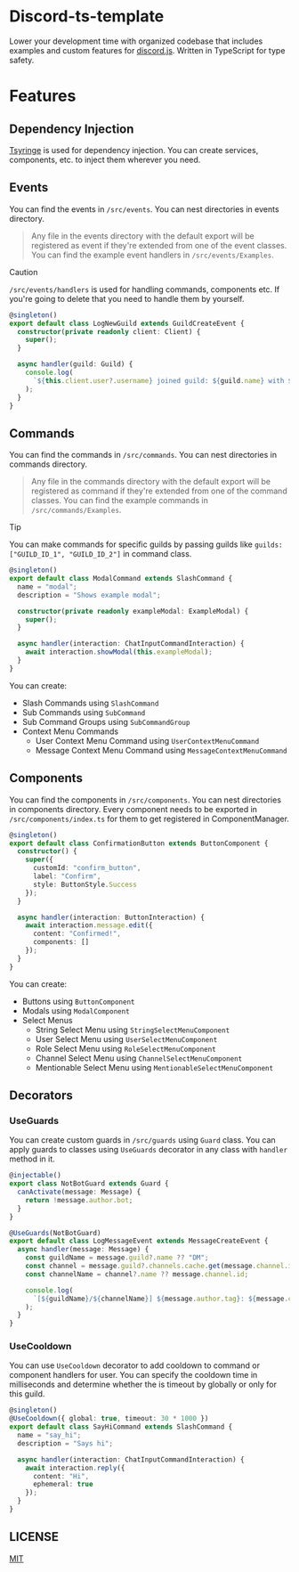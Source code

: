 # Discord-ts-template

Lower your development time with organized codebase that includes examples and custom features for [discord.js](https://github.com/discordjs/discord.js). Written in TypeScript for type safety.

# Features

## Dependency Injection

[Tsyringe](https://github.com/microsoft/tsyringe) is used for dependency injection. You can create services, components, etc. to inject them wherever you need.

## Events

You can find the events in `/src/events`.
You can nest directories in events directory.

> Any file in the events directory with the default export will be registered as event if they're extended from one of the event classes.
> You can find the example event handlers in `/src/events/Examples`.

> [!CAUTION]
> `/src/events/handlers` is used for handling commands, components etc. If you're going to delete that you need to handle them by yourself.

```ts
@singleton()
export default class LogNewGuild extends GuildCreateEvent {
  constructor(private readonly client: Client) {
    super();
  }

  async handler(guild: Guild) {
    console.log(
      `${this.client.user?.username} joined guild: ${guild.name} with ${guild.memberCount} members.`
    );
  }
}
```

## Commands

You can find the commands in `/src/commands`.
You can nest directories in commands directory.

> Any file in the commands directory with the default export will be registered as command if they're extended from one of the command classes.
> You can find the example commands in `/src/commands/Examples`.

> [!TIP]
> You can make commands for specific guilds by passing guilds like `guilds: ["GUILD_ID_1", "GUILD_ID_2"]` in command class.

```ts
@singleton()
export default class ModalCommand extends SlashCommand {
  name = "modal";
  description = "Shows example modal";

  constructor(private readonly exampleModal: ExampleModal) {
    super();
  }

  async handler(interaction: ChatInputCommandInteraction) {
    await interaction.showModal(this.exampleModal);
  }
}
```

You can create:

- Slash Commands using `SlashCommand`
- Sub Commands using `SubCommand`
- Sub Command Groups using `SubCommandGroup`
- Context Menu Commands
  - User Context Menu Command using `UserContextMenuCommand`
  - Message Context Menu Command using `MessageContextMenuCommand`

## Components

You can find the components in `/src/components`.
You can nest directories in components directory.
Every component needs to be exported in `/src/components/index.ts` for them to get registered in ComponentManager.

```ts
@singleton()
export default class ConfirmationButton extends ButtonComponent {
  constructor() {
    super({
      customId: "confirm_button",
      label: "Confirm",
      style: ButtonStyle.Success
    });
  }

  async handler(interaction: ButtonInteraction) {
    await interaction.message.edit({
      content: "Confirmed!",
      components: []
    });
  }
}
```

You can create:

- Buttons using `ButtonComponent`
- Modals using `ModalComponent`
- Select Menus
  - String Select Menu using `StringSelectMenuComponent`
  - User Select Menu using `UserSelectMenuComponent`
  - Role Select Menu using `RoleSelectMenuComponent`
  - Channel Select Menu using `ChannelSelectMenuComponent`
  - Mentionable Select Menu using `MentionableSelectMenuComponent`

## Decorators

### UseGuards

You can create custom guards in `/src/guards` using `Guard` class. You can apply guards to classes using `UseGuards` decorator in any class with `handler` method in it.

```ts
@injectable()
export class NotBotGuard extends Guard {
  canActivate(message: Message) {
    return !message.author.bot;
  }
}

@UseGuards(NotBotGuard)
export default class LogMessageEvent extends MessageCreateEvent {
  async handler(message: Message) {
    const guildName = message.guild?.name ?? "DM";
    const channel = message.guild?.channels.cache.get(message.channel.id);
    const channelName = channel?.name ?? message.channel.id;

    console.log(
      `[${guildName}/${channelName}] ${message.author.tag}: ${message.content}`
    );
  }
}
```

### UseCooldown

You can use `UseCooldown` decorator to add cooldown to command or component handlers for user. You can specify the cooldown time in milliseconds and determine whether the is timeout by globally or only for this guild.

```ts
@singleton()
@UseCooldown({ global: true, timeout: 30 * 1000 })
export default class SayHiCommand extends SlashCommand {
  name = "say_hi";
  description = "Says hi";

  async handler(interaction: ChatInputCommandInteraction) {
    await interaction.reply({
      content: "Hi",
      ephemeral: true
    });
  }
}
```

## LICENSE

[MIT](https://choosealicense.com/licenses/mit/)
